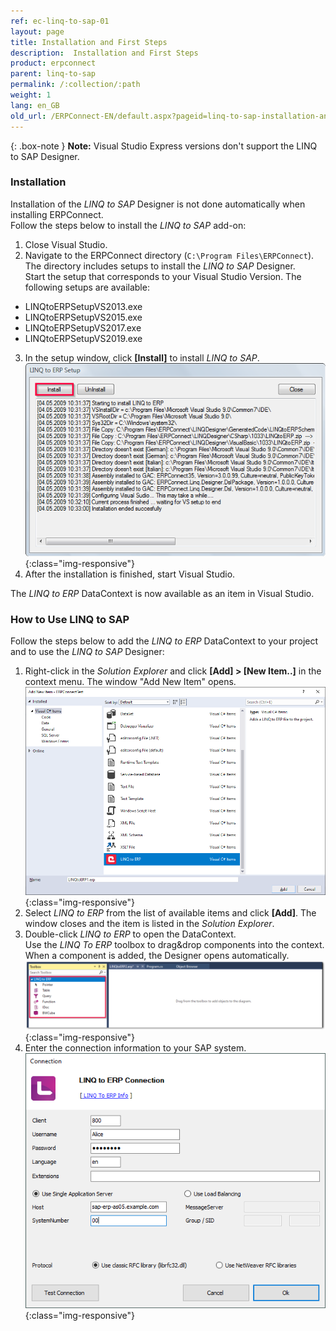 ```yaml
---
ref: ec-linq-to-sap-01
layout: page
title: Installation and First Steps
description:  Installation and First Steps
product: erpconnect
parent: linq-to-sap
permalink: /:collection/:path
weight: 1
lang: en_GB
old_url: /ERPConnect-EN/default.aspx?pageid=linq-to-sap-installation-and-first-steps
---
```


{: .box-note }
**Note:** Visual Studio Express versions don't support the LINQ to SAP Designer. 

### Installation

Installation of the *LINQ to SAP* Designer is not done automatically when installing ERPConnect.<br> 
Follow the steps below to install the *LINQ to SAP* add-on:

1. Close Visual Studio.
2. Navigate to the ERPConnect directory (`C:\Program Files\ERPConnect`).
The directory includes setups to install the *LINQ to SAP* Designer. <br>
Start the setup that corresponds to your Visual Studio Version. The following setups are available:
- LINQtoERPSetupVS2013.exe
- LINQtoERPSetupVS2015.exe
- LINQtoERPSetupVS2017.exe
- LINQtoERPSetupVS2019.exe<br>
3. In the setup window, click **[Install]** to install *LINQ to SAP*.
![LINQToERP-First-Steps-002](/img/content/LINQToERP-First-Steps-002.png){:class="img-responsive"}
4. After the installation is finished, start Visual Studio.

The *LINQ to ERP* DataContext is now available as an item in Visual Studio.

### How to Use LINQ to SAP

Follow the steps below to add the *LINQ to ERP* DataContext to your project and to use the *LINQ to SAP* Designer:

1. Right-click in the *Solution Explorer* and click **[Add] > [New Item..]** in the context menu.
The window "Add New Item" opens. <br>
![LINQToERP-First-Steps-004](/img/content/LINQToERP-First-Steps-004.png){:class="img-responsive"}
2. Select *LINQ to ERP* from the list of available items and click **[Add]**. The window closes and the item is listed in the *Solution Explorer*.
3. Double-click *LINQ to ERP* to open the DataContext. <br>
Use the *LINQ To ERP* toolbox to drag&drop components into the context. 
When a component is added, the Designer opens automatically. <br>
![LINQToERP-First-Steps-003](/img/content/LINQToERP-First-Steps-003.png){:class="img-responsive"}
4. Enter the connection information to your SAP system. <br>
![LINQToERP-First-Steps-005](/img/content/LINQToERP-First-Steps-005.png){:class="img-responsive"}